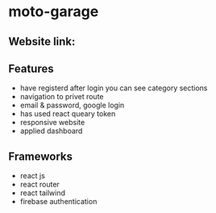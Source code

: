 # moto-garage



## Website link: 


## Features
- have registerd after login you can see category sections
- navigation to privet route
- email & password, google login
- has used react queary token
- responsive website
- applied dashboard



## Frameworks
- react js
- react router
- react tailwind
- firebase authentication

